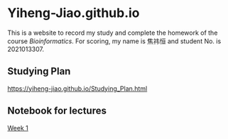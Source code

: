 # Yiheng-Jiao.github.io
This is a website to record my study and complete the homework of the course *Bioinformatics*.
For scoring, my name is 焦祎恒 and student No. is 2021013307.

## Studying Plan
<https://yiheng-jiao.github.io/Studying_Plan.html>

## Notebook for lectures
[Week 1](https://yiheng-jiao.github.io/Notebook/week_1.html)
